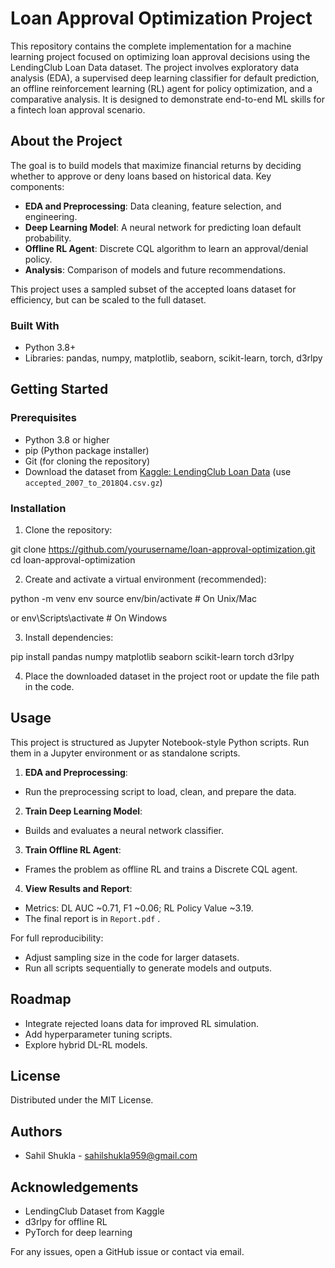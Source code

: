 # Loan Approval Optimization Project

This repository contains the complete implementation for a machine learning project focused on optimizing loan approval decisions using the LendingClub Loan Data dataset. The project involves exploratory data analysis (EDA), a supervised deep learning classifier for default prediction, an offline reinforcement learning (RL) agent for policy optimization, and a comparative analysis. It is designed to demonstrate end-to-end ML skills for a fintech loan approval scenario.

## About the Project

The goal is to build models that maximize financial returns by deciding whether to approve or deny loans based on historical data. Key components:
- **EDA and Preprocessing**: Data cleaning, feature selection, and engineering.
- **Deep Learning Model**: A neural network for predicting loan default probability.
- **Offline RL Agent**: Discrete CQL algorithm to learn an approval/denial policy.
- **Analysis**: Comparison of models and future recommendations.

This project uses a sampled subset of the accepted loans dataset for efficiency, but can be scaled to the full dataset.

### Built With
- Python 3.8+
- Libraries: pandas, numpy, matplotlib, seaborn, scikit-learn, torch, d3rlpy

## Getting Started

### Prerequisites
- Python 3.8 or higher
- pip (Python package installer)
- Git (for cloning the repository)
- Download the dataset from [Kaggle: LendingClub Loan Data](https://www.kaggle.com/datasets/wordsforthewise/lending-club) (use `accepted_2007_to_2018Q4.csv.gz`)

### Installation
1. Clone the repository:

git clone https://github.com/yourusername/loan-approval-optimization.git
cd loan-approval-optimization


2. Create and activate a virtual environment (recommended):

python -m venv env
source env/bin/activate # On Unix/Mac

or
env\Scripts\activate # On Windows


3. Install dependencies:

pip install pandas numpy matplotlib seaborn scikit-learn torch d3rlpy

4. Place the downloaded dataset in the project root or update the file path in the code.

## Usage

This project is structured as Jupyter Notebook-style Python scripts. Run them in a Jupyter environment or as standalone scripts.

1. **EDA and Preprocessing**:
- Run the preprocessing script to load, clean, and prepare the data.

2. **Train Deep Learning Model**:
- Builds and evaluates a neural network classifier.

3. **Train Offline RL Agent**:
- Frames the problem as offline RL and trains a Discrete CQL agent.

4. **View Results and Report**:
- Metrics: DL AUC ~0.71, F1 ~0.06; RL Policy Value ~3.19.
- The final report is in `Report.pdf` .

For full reproducibility:
- Adjust sampling size in the code for larger datasets.
- Run all scripts sequentially to generate models and outputs.

## Roadmap
- Integrate rejected loans data for improved RL simulation.
- Add hyperparameter tuning scripts.
- Explore hybrid DL-RL models.

## License
Distributed under the MIT License. 

## Authors
- Sahil Shukla - sahilshukla959@gmail.com 

## Acknowledgements
- LendingClub Dataset from Kaggle
- d3rlpy for offline RL
- PyTorch for deep learning

For any issues, open a GitHub issue or contact via email.



